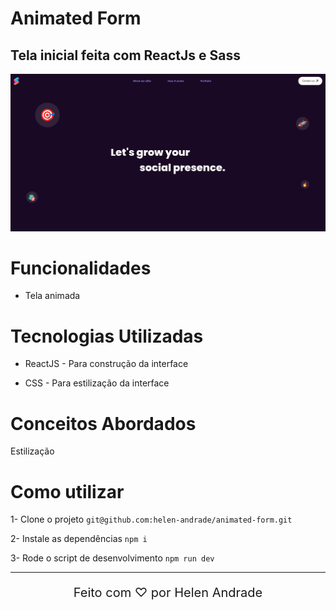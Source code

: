 # Animated Form 

## Tela inicial feita com ReactJs e Sass

<div align="center">
   <img src="./src/assets/animated-form.png" alt="Imagem 1 do projeto">
</div>

# Funcionalidades

* Tela animada

# Tecnologias Utilizadas

* ReactJS - Para construção da interface

* CSS - Para estilização da interface


# Conceitos Abordados

Estilização

# Como utilizar

1- Clone o projeto
`git@github.com:helen-andrade/animated-form.git`

2- Instale as dependências
`npm i`

3- Rode o script de desenvolvimento
`npm run dev`

---

<div align="center">
    <p style="font-size: 20px;">Feito com ♡ por Helen Andrade</p>
</div>
